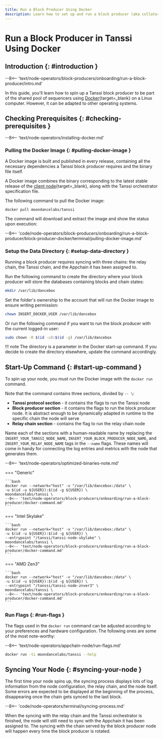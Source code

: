 ```yaml
---
title: Run a Block Producer Using Docker
description: Learn how to set up and run a block producer (aka collator or sequencer) for Tanssi Appchains using Docker to participate in the protocol and earn rewards.
---
```


# Run a Block Producer in Tanssi Using Docker

## Introduction {: #introduction }

--8<-- 'text/node-operators/block-producers/onboarding/run-a-block-producer/intro.md'

In this guide, you'll learn how to spin up a Tanssi block producer to be part of the shared pool of sequencers using [Docker](https://www.docker.com/){target=\_blank} on a Linux computer. However, it can be adapted to other operating systems.

## Checking Prerequisites {: #checking-prerequisites }

--8<-- 'text/node-operators/installing-docker.md'

### Pulling the Docker Image {: #pulling-docker-image }

A Docker image is built and published in every release, containing all the necessary dependencies a Tanssi block producer requires and the binary file itself.

A Docker image combines the binary corresponding to the latest stable release of the [client node](/learn/framework/architecture/#architecture){target=\_blank}, along with the Tanssi orchestrator specification file.

The following command to pull the Docker image:

```bash
docker pull moondancelabs/tanssi
```

The command will download and extract the image and show the status upon execution:

--8<-- 'code/node-operators/block-producers/onboarding/run-a-block-producer/block-producer-docker/terminal/pulling-docker-image.md'

### Setup the Data Directory {: #setup-data-directory }

Running a block producer requires syncing with three chains: the relay chain, the Tanssi chain, and the Appchain it has been assigned to.

Run the following command to create the directory where your block producer will store the databases containing blocks and chain states:

```bash
mkdir /var/lib/dancebox
```

Set the folder's ownership to the account that will run the Docker image to ensure writing permission:

```bash
chown INSERT_DOCKER_USER /var/lib/dancebox
```

Or run the following command if you want to run the block producer with the current logged-in user:

```bash
sudo chown -R $(id -u):$(id -g) /var/lib/dancebox
```

!!! note
    The directory is a parameter in the Docker start-up command. If you decide to create the directory elsewhere, update the command accordingly.

## Start-Up Command {: #start-up-command }

To spin up your node, you must run the Docker image with the `docker run` command. 

Note that the command contains three sections, divided by `-- \`:

- **Tanssi protocol section** - it contains the flags to run the Tanssi node
- **Block producer section** - it contains the flags to run the block producer node. It is abstract enough to be dynamically adapted in runtime to the specific chain the node will serve
- **Relay chain section** - contains the flag to run the relay chain node

Name each of the sections with a human-readable name by replacing the `INSERT_YOUR_TANSSI_NODE_NAME`, `INSERT_YOUR_BLOCK_PRODUCER_NODE_NAME`, and `INSERT_YOUR_RELAY_NODE_NAME` tags in the `--name` flags. These names will come in handy for connecting the log entries and metrics with the node that generates them.

--8<-- 'text/node-operators/optimized-binaries-note.md'

=== "Generic"

    ```bash
    docker run --network="host" -v "/var/lib/dancebox:/data" \
    -u $(id -u ${USER}):$(id -g ${USER}) \
    moondancelabs/tanssi \
    --8<-- 'text/node-operators/block-producers/onboarding/run-a-block-producer/docker-command.md'
    ```

=== "Intel Skylake"

    ```bash
    docker run --network="host" -v "/var/lib/dancebox:/data" \
    -u $(id -u ${USER}):$(id -g ${USER}) \
    --entrypoint "/tanssi/tanssi-node-skylake" \
    moondancelabs/tanssi \
    --8<-- 'text/node-operators/block-producers/onboarding/run-a-block-producer/docker-command.md'
    ```
=== "AMD Zen3"

    ```bash
    docker run --network="host" -v "/var/lib/dancebox:/data" \
    -u $(id -u ${USER}):$(id -g ${USER}) \
    --entrypoint "/tanssi/tanssi-node-znver3" \
    moondancelabs/tanssi \
    --8<-- 'text/node-operators/block-producers/onboarding/run-a-block-producer/docker-command.md'
    ```

### Run Flags {: #run-flags }

The flags used in the `docker run` command can be adjusted according to your preferences and hardware configuration. The following ones are some of the most note-worthy:

--8<-- 'text/node-operators/appchain-node/run-flags.md'

```bash
docker run -ti moondancelabs/tanssi --help
```

## Syncing Your Node {: #syncing-your-node }

The first time your node spins up, the syncing process displays lots of log information from the node configuration, the relay chain, and the node itself. Some errors are expected to be displayed at the beginning of the process, disappearing once the chain gets synced to the last block.

--8<-- 'code/node-operators/terminal/syncing-process.md'

When the syncing with the relay chain and the Tanssi orchestrator is finished, the node will still need to sync with the Appchain it has been assigned to. The syncing with the chain served by the block producer node will happen every time the block producer is rotated.


